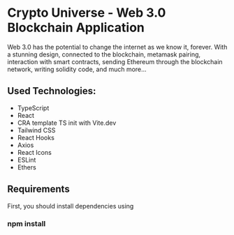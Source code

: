# Crypto Universe - Web 3.0 Blockchain Application

Web 3.0 has the potential to change the internet as we know it, forever.
With a stunning design, connected to the blockchain, metamask pairing, interaction with smart contracts, sending Ethereum through the blockchain network, writing solidity code, and much more...

## Used Technologies:

- TypeScript
- React 
- CRA template TS init with Vite.dev
- Tailwind CSS
- React Hooks
- Axios 
- React Icons
- ESLint 
- Ethers
## Requirements

First, you should install dependencies using 
### npm install